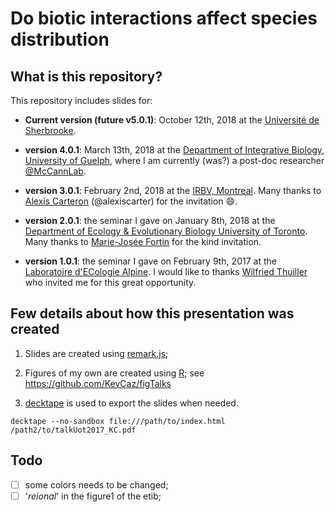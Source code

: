 # Do biotic interactions affect species distribution


## What is this repository?

This repository includes slides for:

  - **Current version (future v5.0.1)**: October 12th, 2018 at the
  [Université de Sherbrooke](https://www.usherbrooke.ca/biologie/).

  - **version 4.0.1**: March 13th, 2018 at the [Department of Integrative Biology, University of Guelph](https://www.uoguelph.ca/ib/), where I am currently (was?) a post-doc
  researcher [@McCannLab](https://www.mccannlab.org/).

  - **version 3.0.1**: February 2nd, 2018 at the [IRBV, Montreal](http://www.irbv.umontreal.ca/).
  Many thanks to [Alexis Carteron](https://www.researchgate.net/profile/Alexis_Carteron) (@alexiscarter) for the invitation :smile:.

  - **version 2.0.1**: the seminar I gave on January 8th, 2018 at the [Department of Ecology & Evolutionary Biology University of Toronto](http://www.eeb.utoronto.ca/home.html). Many thanks to [Marie-Josée Fortin](https://fortin.eeb.utoronto.ca/people/) for the kind invitation.

  - **version 1.0.1**: the seminar I gave on February 9th, 2017 at the [Laboratoire d'ECologie Alpine](http://www-leca.ujf-grenoble.fr/?lang=en). I would like to thanks [Wilfried
Thuiller](https://www.researchgate.net/profile/Wilfried_Thuiller) who invited me
for this great opportunity.





## Few details about how this presentation was created

1. Slides are created using [remark.js](https://github.com/gnab/remark);

2. Figures of my own are created using [R](https://www.r-project.org/); see https://github.com/KevCaz/figTalks

3. [decktape](https://github.com/astefanutti/decktape) is used to export the slides when needed.

```
decktape --no-sandbox file:///path/to/index.html /path2/to/talkUot2017_KC.pdf
```



## Todo

- [ ] some colors needs to be changed;
- [ ] '*reional*' in the figure1 of the etib;

